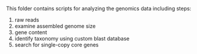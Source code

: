 This folder contains scripts for analyzing the genomics data including steps:

1. raw reads
2. examine assembled genome size
3. gene content
4. identify taxonomy using custom blast database
5. search for single-copy core genes
